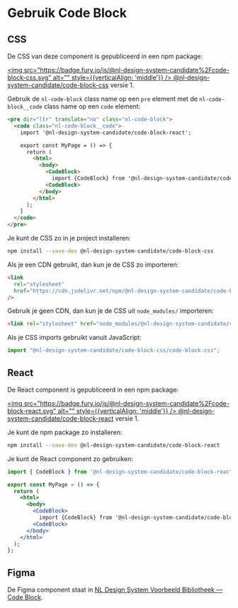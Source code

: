 # Gebruik Code Block

## CSS

De CSS van deze component is gepubliceerd in een npm package:

[<img src="https://badge.fury.io/js/@nl-design-system-candidate%2Fcode-block-css.svg" alt="" style={{verticalAlign: 'middle'}} /> @nl-design-system-candidate/code-block-css](https://www.npmjs.com/package/@nl-design-system-candidate/code-block-css)
versie 1.

Gebruik de `nl-code-block` class name op een `pre` element met de `nl-code-block__code` class name op een `code` element:

```html
<pre dir="ltr" translate="no" class="nl-code-block">
  <code class="nl-code-block__code">
    import '@nl-design-system-candidate/code-block-react';

    export const MyPage = () => {
      return (
        <html>
          <body>
            <CodeBlock>
              import {CodeBlock} from '@nl-design-system-candidate/code-block-react'
            <CodeBlock>
          </body>
        </html>
      );
    }
  </code>
</pre>
```

Je kunt de CSS zo in je project installeren:

```sh
npm install --save-dev @nl-design-system-candidate/code-block-css
```

Als je een CDN gebruikt, dan kun je de CSS zo importeren:

```html
<link
  rel="stylesheet"
  href="https://cdn.jsdelivr.net/npm/@nl-design-system-candidate/code-block-css@1/dist/code-block.css"
/>
```

Gebruik je geen CDN, dan kun je de CSS uit `node_modules/` importeren:

```html
<link rel="stylesheet" href="node_modules/@nl-design-system-candidate/code-block-css@1/dist/code-block.css" />
```

Als je CSS imports gebruikt vanuit JavaScript:

```js
import "@nl-design-system-candidate/code-block-css/code-block.css";
```

## React

De React component is gepubliceerd in een npm package:

[<img src="https://badge.fury.io/js/@nl-design-system-candidate%2Fcode-block-react.svg" alt="" style={{verticalAlign: 'middle'}} /> @nl-design-system-candidate/code-block-react](https://www.npmjs.com/package/@nl-design-system-candidate/code-block-react)
versie 1.

Je kunt de npm package zo installeren:

```sh
npm install --save-dev @nl-design-system-candidate/code-block-react
```

Je kunt de React component zo gebruiken:

```jsx
import { CodeBlock } from '@nl-design-system-candidate/code-block-react';

export const MyPage = () => {
  return (
    <html>
      <body>
        <CodeBlock>
          import {CodeBlock} from '@nl-design-system-candidate/code-block-react'
        <CodeBlock>
      </body>
    </html>
  );
};
```

## Figma

De Figma component staat in [NL Design System Voorbeeld Bibliotheek — Code Block](https://www.figma.com/design/shhwGcqPLi2CapK0P1zz8O/NLDS---Voorbeeld---Bibliotheek?node-id=16013-20518&t=VLuBXH3mk0TIqsiJ-4).
